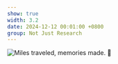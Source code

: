 ```yaml
---
show: true
width: 3.2
date: 2024-12-12 00:01:00 +0800
group: Not Just Research
---
```

<div>
    <img data-src="{{ 'assets/images/etc/1.JPG' | relative_url }}" class="lazy w-100 rounded" src="{{ '/assets/images/etc/1.JPG' | relative_url }}" data-toggle="tooltip" data-placement="top" title="Miles traveled, memories made. 🌄">
</div>
